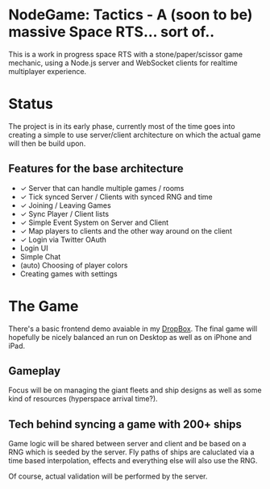 NodeGame: Tactics - A (soon to be) massive Space RTS... sort of..
=================================================================

This is a work in progress space RTS with a stone/paper/scissor game mechanic,
using a Node.js server and WebSocket clients for realtime multiplayer experience.

# Status

The project is in its early phase, currently most of the time goes into creating
a simple to use server/client architecture on which the actual game will then be
build upon.

## Features for the base architecture

- ✓ Server that can handle multiple games / rooms
- ✓ Tick synced Server / Clients with synced RNG and time
- ✓ Joining / Leaving Games 
- ✓ Sync Player / Client lists
- ✓ Simple Event System on Server and Client
- ✓ Map players to clients and the other way around on the client
- ✓ Login via Twitter OAuth
- Login UI
- Simple Chat 
- (auto) Choosing of player colors
- Creating games with settings


# The Game

There's a basic frontend demo avaiable in my [DropBox](http://dl.dropbox.com/u/2332843/tactics/index.html).
The final game will hopefully be nicely balanced an run on Desktop as well as 
on iPhone and iPad.

## Gameplay

Focus will be on managing the giant fleets and ship designs as well as some 
kind of resources (hyperspace arrival time?).

## Tech behind syncing a game with 200+ ships

Game logic will be shared between server and client and be based on a RNG which 
is seeded by the server. Fly paths of ships are caluclated via a time based 
interpolation, effects and everything else will also use the RNG.

Of course, actual validation will be performed by the server.




